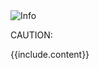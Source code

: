 <div class="tip-box tip-caution" markdown="1">
<div class="tip-img-wrapper">
<img src="{{ "assets/img/tip-caution.svg" | absolute_url }}" alt="Info">
</div>
<div class="tip-content-wrapper" markdown="1">
<p class="tip-title" markdown="1">CAUTION:</p>
<p class="tip-content" markdown="1">{{include.content}}</p>
</div>
</div>
